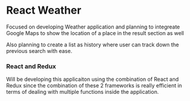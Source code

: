 # React Weather

Focused on developing Weather application and planning to integreate Google Maps to show the location of a place in the result section as well

Also planning to create a list as history where user can track down the previous search with ease.

### React and Redux
Will be developing this applicaiton using the combination of React and Redux since the combination of these 2 frameworks is really efficient in terms of dealing with multiple functions inside the application.
